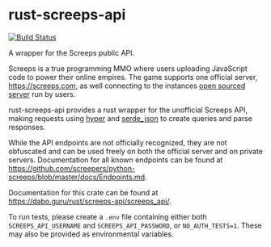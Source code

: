 rust-screeps-api
================
[![Build Status](https://travis-ci.org/daboross/rust-screeps-api.svg?branch=master)](https://travis-ci.org/daboross/rust-screeps-api)

A wrapper for the Screeps public API.

Screeps is a true programming MMO where users uploading JavaScript code to power their online empires. The game supports one official
server, https://screeps.com, as well connecting to the instances [open sourced server](https://github.com/screeps/screeps/) run by users.

rust-screeps-api provides a rust wrapper for the unofficial Screeps API, making requests using [hyper](https://github.com/hyperium/hyper)
and [serde_json](https://github.com/serde-rs/json) to create queries and parse responses.

While the API endpoints are not officially recognized, they are not obfuscated and can be used freely on both the official server and on private servers. 
Documentation for all known endpoints can be found at https://github.com/screepers/python-screeps/blob/master/docs/Endpoints.md.

Documentation for this crate can be found at https://dabo.guru/rust/screeps-api/screeps_api/.

To run tests, please create a `.env` file containing either both `SCREEPS_API_USERNAME` and `SCREEPS_API_PASSWORD`, or `NO_AUTH_TESTS=1`. These may also be provided as environmental variables.
